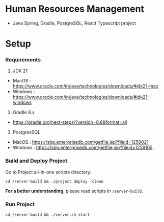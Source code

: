 # Human Resources Management
- Java Spring, Gradle, PostgreSQL, React Typescript project 
# Setup
### Requirements
1. JDK 21
- MacOS    : https://www.oracle.com/in/java/technologies/downloads/#jdk21-mac
- Windows  : https://www.oracle.com/in/java/technologies/downloads/#jdk21-windows
2. Gradle 8.x
- https://gradle.org/next-steps/?version=8.8&format=all
3. PostgresSQL
- MacOS    : https://sbp.enterprisedb.com/getfile.jsp?fileid=1259021
- Windows  : https://sbp.enterprisedb.com/getfile.jsp?fileid=1259105
### Build and Deploy Project
Go to Project all-in-one scripts directory.
```plaintext
cd /server-build && ./project deploy -clean
```
**For a better understanding**, please read scripts in ```/server-build```.
### Run Project
```plaintext
cd /server-build && ./server.sh start
```
